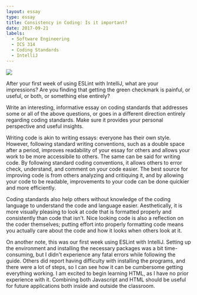 ```yaml
---
layout: essay
type: essay
title: Consistency in Coding: Is it important?
date: 2017-09-21
labels:
  - Software Engineering
  - ICS 314
  - Coding Standards
  - IntelliJ
---
```


<img class="ui medium left floated image" src="../images/standard.jpg">

After your first week of using ESLint with IntelliJ, what are your impressions? Are you finding that getting the green checkmark is painful, or useful, or both, or something else entirely?

Write an interesting, informative essay on coding standards that addresses some or all of the above questions, or goes in a different direction entirely regarding coding standards. Make sure it provides your personal perspective and useful insights.

Writing code is akin to writing essays: everyone has their own style. However, following standard writing conventions, such as a double space after a period, improves readability of your essay for others and allows your work to be more accessibile to others. The same can be said for writing code. By following standard coding conventions, it allows others to error check, understand, and comment on your code easier. The best source for improving code is from others analyzing and critiquing it, and by allowing your code to be readable, improvements to your code can be done quickier and more efficiently. 

Coding standards also help others without knowledge of the coding language to understand the code and language easier. Aesthetically, it is more visually pleasing to look at code that is formatted properly and consistently than code that isn't. Nice looking code is also a reflection on the coder themselves; putting effort into properly formatting code means you actually care about the code and how it looks when others look at it.

On another note, this was our first week using ESLint with IntelliJ. Setting up the environment and installing the necessary packages was a bit time-consuming, but I didn't experience any fatal errors while following the guide. Others did report having difficulty with installing the programs, and there were a lot of steps, so I can see how it can be cumbersome getting everything working. I am excited to begin learning HTML, as I have no prior experience with it. Combining both Javascript and HTML should be useful for future applications both inside and outside the classroom.
